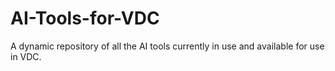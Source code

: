 # AI-Tools-for-VDC
A dynamic repository of all the AI tools currently in use and available for use in VDC.
